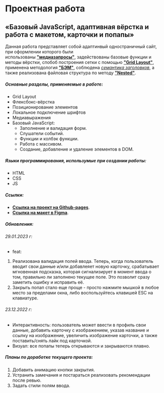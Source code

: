 # Проектная работа

## «Базовый JavaScript, адаптивная вёрстка и работа с макетом, карточки и попапы»

Данная работа представляет собой адаптинвый одностраничный сайт, при оформлении которого были  
использованы [**"медиазапросы"**](https://developer.mozilla.org/ru/docs/Web/CSS/Media_Queries/Using_media_queries), задействованы базовые функции и методы вёрстки, спобоб построения сетки с помощью [**"Grid Layout"**](https://developer.mozilla.org/ru/docs/Web/CSS/CSS_Grid_Layout), применена методология [**"БЭМ"**](https://ru.bem.info/methodology/quick-start/), соблюдена [_семантика заголовков_](https://htmlacademy.ru/blog/html/semantics), а также реализована файловая структура по методу [**"Nested"**](https://ru.bem.info/methodology/filestructure/#nested).

##### Основные разделы, применяемые в работе:

- Grid Layout
- Флексбокс-вёрстка
- Позиционирование элементов
- Локальное подключение шрифтов
- Медиавыражения
- Базовый JavaScript:
  - Заполнение и валидация форм.
  - Cлушатели событий.
  - Функции и колбэк функции.
  - Работа с массивом.
  - Создание, добавление и удаление элементов в DOM.

##### Языки программирования, использумые при создании работы:

- HTML
- CSS
- JS

##### Ссылки:

- [**Ссылка на проект на Github-pages**](https://emilniftiev.github.io/mesto/).
- [**Ссылка на макет в Figma**](https://www.figma.com/file/kRVLKwYG3d1HGLvh7JFWRT/JavaScript.-Sprint-6?node-id=0%3A1).

##### Обновления:

###### 29.01.2023 г:

- feat:

1. Реализована валидация полей ввода. Теперь, когда пользователь вводит свои данные и/или добавлеяет новую карточку, срабатывает мгновенная подсказка, которая сигнализирует в момент ввода о том, правильно ли заполнено текущее поле. Это позволит сразу заметить ошибку и исправить её.
2. Закрыть попап стало еще проще - просто нажмите мышкой в любое место за пределами окна, либо воспользуйтесь клавишей ESC на клавиатуре.

###### 23.12.2022 г:

- Интерактивность: пользователь может ввести в профиль свои данные, добавить карточку с изображением, указав название и ссылку на изображение, увеличить изображение карточки, а также поставить/снять лайк под карточкой.
- Визуал: все попапы теперь открываются и закрываются плавно.

##### Планы по доработке текущего проекта:

1. Добавить анимацию кнопки закрытия.
2. Устранить замечания и постараться реализовать рекомендации после ревью.
3. Задать стили полям ввода.
